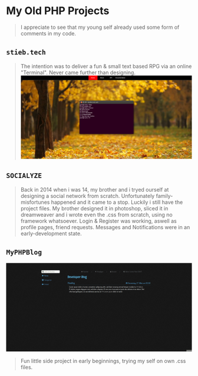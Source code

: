 # My Old PHP Projects

> I appreciate to see that my young self already used some form of comments in my code.

## `stieb.tech`

> The intention was to deliver a fun & small text based RPG via an online "Terminal". Never came further than designing.
![Animation](stieb.tech/preview/preview.png)

## `SOCIALYZE`

> Back in 2014 when i was 14, my brother and i tryed ourself at designing a social network from scratch. Unfortunately family-misfortunes happened and it came to a stop. Luckily i still have the project files. My brother designed it in photoshop, sliced it in dreamweaver and i wrote even the .css from scratch, using no framework whatsoever. Login & Register was working, aswell as profile pages, friend requests. Messages and Notifications were in an early-development state.

## `MyPHPBlog`

![Animation](MyPHPBlog/raw_html/preview.gif)
> Fun little side project in early beginnings, trying my self on own .css files.